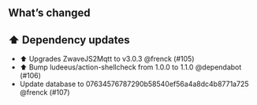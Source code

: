## What’s changed

## ⬆️ Dependency updates

- ⬆️ Upgrades ZwaveJS2Mqtt to v3.0.3 @frenck (#105)
- ⬆️ Bump ludeeus/action-shellcheck from 1.0.0 to 1.1.0 @dependabot (#106)
- Update database to 07634576787290b58540ef56a4a8dc4b8771a725 @frenck (#107)
